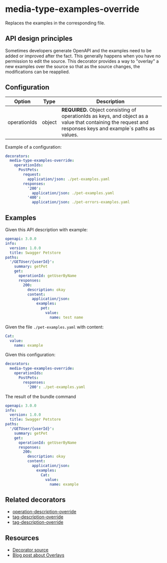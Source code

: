 # media-type-examples-override

Replaces the examples in the corresponding file.

## API design principles

Sometimes developers generate OpenAPI and the examples need to be added or improved after the fact.
This generally happens when you have no permission to edit the source.
This decorator provides a way to "overlay" a new examples over the source so that as the source changes, the modifications can be reapplied.

## Configuration

|Option|Type| Description                                                                                                                                                  |
|---|---|--------------------------------------------------------------------------------------------------------------------------------------------------------------|
|operationIds|object| **REQUIRED.** Object consisting of operationIds as keys, and object as a value that containing the request and responses keys and example`s paths as values. |

Example of a configuration:

```yaml
decorators:
  media-type-examples-override:
    operationIds:
      PostPets:
        request:
          application/json: ./pet-examples.yaml
        responses:
          '200':
            application/json: ./pet-examples.yaml
          '400':
            application/json: ./pet-errors-examples.yaml
```

## Examples

Given this API description with example:

```yaml
openapi: 3.0.0
info:
  version: 1.0.0
  title: Swagger Petstore
paths:
  '/GETUser/{userId}':
    summary: getPet
    get:
      operationId: getUserByName
      responses:
        200:
          description: okay
          content:
            application/json:
              examples:
                pet:
                  value:
                    name: test name
```

Given the file `./pet-examples.yaml` with content:

```yaml
Cat:
  value:
    name: example
```

Given this configuration:

```yaml
decorators:
  media-type-examples-override:
    operationIds:
      PostPets:
        responses:
          '200': ./pet-examples.yaml
```

The result of the bundle command

```yaml
openapi: 3.0.0
info:
  version: 1.0.0
  title: Swagger Petstore
paths:
  '/GETUser/{userId}':
    summary: getPet
    get:
      operationId: getUserByName
      responses:
        200:
          description: okay
          content:
            application/json:
              examples:
                Cat:
                  value:
                    name: example
```
## Related decorators

- [operation-description-override](./operation-description-override.md)
- [tag-description-override](./tag-description-override.md)
- [tag-description-override](./tag-description-override.md)

## Resources

- [Decorator source](https://github.com/Redocly/redocly-cli/blob/main/packages/core/src/decorators/common/info-description-override.ts)
- [Blog post about Overlays](../../../blog/openapi-overlays.md)
